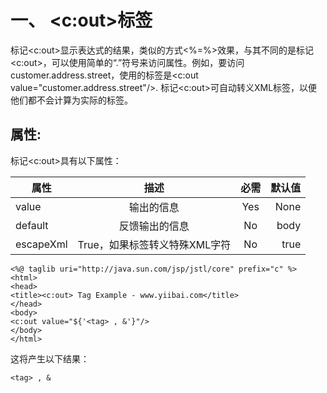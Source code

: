 # 一、 <c:out>标签 #
标记<c:out>显示表达式的结果，类似的方式<%=%>效果，与其不同的是标记<c:out>，可以使用简单的“.”符号来访问属性。例如，要访问customer.address.street，使用的标签是<c:out value="customer.address.street"/>.
标记<c:out>可自动转义XML标签，以便他们都不会计算为实际的标签。
## 属性: ##
标记<c:out>具有以下属性：


|属性       | 描述            | 必需	| 默认值 |
|-------------|:-------------:|:-------------:|-----:|
| value	    | 输出的信息      | 	Yes	      | None     | 
| default	| 反馈输出的信息  | 	No        | 	body| 
| escapeXml	| True，如果标签转义特殊XML字符	  | No| 	true| 

```
<%@ taglib uri="http://java.sun.com/jsp/jstl/core" prefix="c" %>
<html>
<head>
<title><c:out> Tag Example - www.yiibai.com</title>
</head>
<body>
<c:out value="${'<tag> , &'}"/>
</body>
</html>
```
这将产生以下结果：

```
<tag> , &
```

